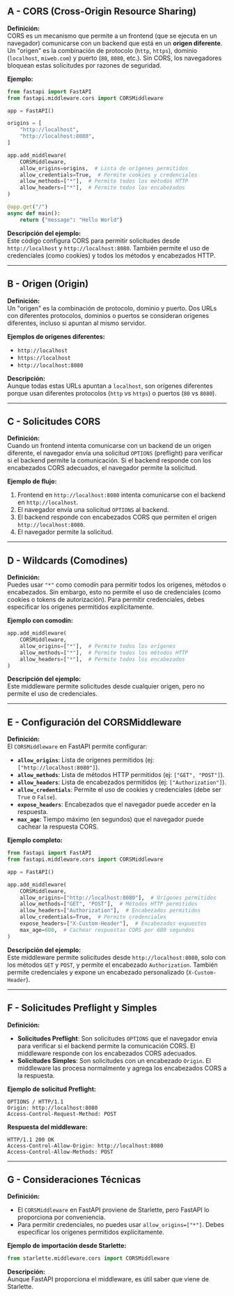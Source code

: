 ## A - CORS (Cross-Origin Resource Sharing)

**Definición:**  
CORS es un mecanismo que permite a un frontend (que se ejecuta en un navegador) comunicarse con un backend que está en un **origen diferente**. Un "origen" es la combinación de protocolo (`http`, `https`), dominio (`localhost`, `miweb.com`) y puerto (`80`, `8080`, etc.). Sin CORS, los navegadores bloquean estas solicitudes por razones de seguridad.

**Ejemplo:**

```python
from fastapi import FastAPI
from fastapi.middleware.cors import CORSMiddleware

app = FastAPI()

origins = [
    "http://localhost",
    "http://localhost:8080",
]

app.add_middleware(
    CORSMiddleware,
    allow_origins=origins,  # Lista de orígenes permitidos
    allow_credentials=True,  # Permite cookies y credenciales
    allow_methods=["*"],  # Permite todos los métodos HTTP
    allow_headers=["*"],  # Permite todos los encabezados
)

@app.get("/")
async def main():
    return {"message": "Hello World"}
```

**Descripción del ejemplo:**  
Este código configura CORS para permitir solicitudes desde `http://localhost` y `http://localhost:8080`. También permite el uso de credenciales (como cookies) y todos los métodos y encabezados HTTP.

---

## B - Origen (Origin)

**Definición:**  
Un "origen" es la combinación de protocolo, dominio y puerto. Dos URLs con diferentes protocolos, dominios o puertos se consideran orígenes diferentes, incluso si apuntan al mismo servidor.

**Ejemplos de orígenes diferentes:**

- `http://localhost`
- `https://localhost`
- `http://localhost:8080`

**Descripción:**  
Aunque todas estas URLs apuntan a `localhost`, son orígenes diferentes porque usan diferentes protocolos (`http` vs `https`) o puertos (`80` vs `8080`).

---

## C - Solicitudes CORS

**Definición:**  
Cuando un frontend intenta comunicarse con un backend de un origen diferente, el navegador envía una solicitud `OPTIONS` (preflight) para verificar si el backend permite la comunicación. Si el backend responde con los encabezados CORS adecuados, el navegador permite la solicitud.

**Ejemplo de flujo:**

1.  Frontend en `http://localhost:8080` intenta comunicarse con el backend en `http://localhost`.
2.  El navegador envía una solicitud `OPTIONS` al backend.
3.  El backend responde con encabezados CORS que permiten el origen `http://localhost:8080`.
4.  El navegador permite la solicitud.

---

## D - Wildcards (Comodines)

**Definición:**  
Puedes usar `"*"` como comodín para permitir todos los orígenes, métodos o encabezados. Sin embargo, esto no permite el uso de credenciales (como cookies o tokens de autorización). Para permitir credenciales, debes especificar los orígenes permitidos explícitamente.

**Ejemplo con comodín:**

```python
app.add_middleware(
    CORSMiddleware,
    allow_origins=["*"],  # Permite todos los orígenes
    allow_methods=["*"],  # Permite todos los métodos HTTP
    allow_headers=["*"],  # Permite todos los encabezados
)
```

**Descripción del ejemplo:**  
Este middleware permite solicitudes desde cualquier origen, pero no permite el uso de credenciales.

---

## E - Configuración del CORSMiddleware

**Definición:**  
El `CORSMiddleware` en FastAPI permite configurar:

- **`allow_origins`**: Lista de orígenes permitidos (ej: `["http://localhost:8080"]`).
- **`allow_methods`**: Lista de métodos HTTP permitidos (ej: `["GET", "POST"]`).
- **`allow_headers`**: Lista de encabezados permitidos (ej: `["Authorization"]`).
- **`allow_credentials`**: Permite el uso de cookies y credenciales (debe ser `True` o `False`).
- **`expose_headers`**: Encabezados que el navegador puede acceder en la respuesta.
- **`max_age`**: Tiempo máximo (en segundos) que el navegador puede cachear la respuesta CORS.

**Ejemplo completo:**

```python
from fastapi import FastAPI
from fastapi.middleware.cors import CORSMiddleware

app = FastAPI()

app.add_middleware(
    CORSMiddleware,
    allow_origins=["http://localhost:8080"],  # Orígenes permitidos
    allow_methods=["GET", "POST"],  # Métodos HTTP permitidos
    allow_headers=["Authorization"],  # Encabezados permitidos
    allow_credentials=True,  # Permite credenciales
    expose_headers=["X-Custom-Header"],  # Encabezados expuestos
    max_age=600,  # Cachear respuestas CORS por 600 segundos
)
```

**Descripción del ejemplo:**  
Este middleware permite solicitudes desde `http://localhost:8080`, solo con los métodos `GET` y `POST`, y permite el encabezado `Authorization`. También permite credenciales y expone un encabezado personalizado (`X-Custom-Header`).

---

## F - Solicitudes Preflight y Simples

**Definición:**

- **Solicitudes Preflight**: Son solicitudes `OPTIONS` que el navegador envía para verificar si el backend permite la comunicación CORS. El middleware responde con los encabezados CORS adecuados.
- **Solicitudes Simples**: Son solicitudes con un encabezado `Origin`. El middleware las procesa normalmente y agrega los encabezados CORS a la respuesta.

**Ejemplo de solicitud Preflight:**

```
OPTIONS / HTTP/1.1
Origin: http://localhost:8080
Access-Control-Request-Method: POST
```

**Respuesta del middleware:**

```
HTTP/1.1 200 OK
Access-Control-Allow-Origin: http://localhost:8080
Access-Control-Allow-Methods: POST
```

---

## G - Consideraciones Técnicas

**Definición:**

- El `CORSMiddleware` en FastAPI proviene de Starlette, pero FastAPI lo proporciona por conveniencia.
- Para permitir credenciales, no puedes usar `allow_origins=["*"]`. Debes especificar los orígenes permitidos explícitamente.

**Ejemplo de importación desde Starlette:**

```python
from starlette.middleware.cors import CORSMiddleware
```

**Descripción:**  
Aunque FastAPI proporciona el middleware, es útil saber que viene de Starlette.
